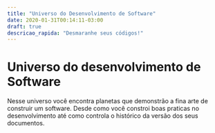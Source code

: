 ```yaml
---
title: "Universo do Desenvolvimento de Software"
date: 2020-01-31T00:14:11-03:00
draft: true
descricao_rapida: "Desmaranhe seus códigos!"
---
```


# Universo do desenvolvimento de Software

Nesse universo você encontra planetas que demonstrão a fina arte de construir um software. Desde como você constroi boas praticas no desenvolvimento até como controla o histórico da versão dos seus documentos.